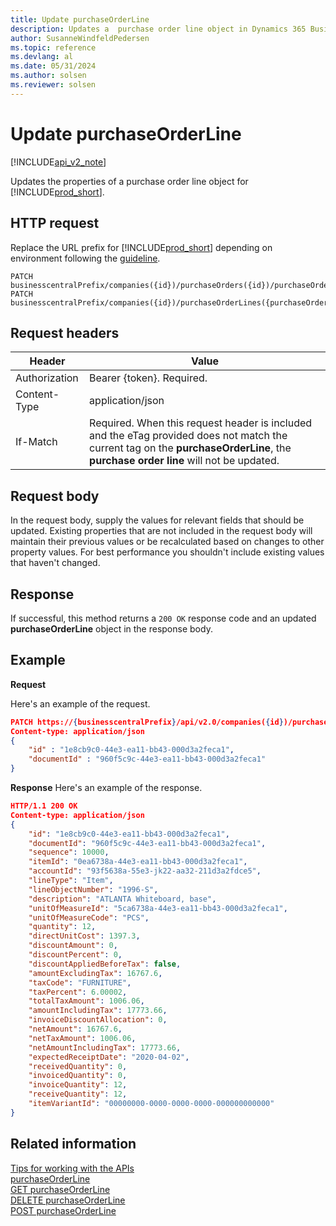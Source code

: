 ```yaml
---
title: Update purchaseOrderLine  
description: Updates a  purchase order line object in Dynamics 365 Business Central.
author: SusanneWindfeldPedersen
ms.topic: reference
ms.devlang: al
ms.date: 05/31/2024
ms.author: solsen
ms.reviewer: solsen
---
```


<!-- NOTE: This article is an auto-generated stub from the metadata file. -->
<!-- The sections marked with an EDIT_IS_REQUIRED require manual editing. -->
# Update purchaseOrderLine

[!INCLUDE[api_v2_note](../../../includes/api_v2_note.md)]

Updates the properties of a purchase order line object for [!INCLUDE[prod_short](../../../includes/prod_short.md)].

## HTTP request

Replace the URL prefix for [!INCLUDE[prod_short](../../../includes/prod_short.md)] depending on environment following the [guideline](../../v2.0/endpoints-apis-for-dynamics.md).

```
PATCH businesscentralPrefix/companies({id})/purchaseOrders({id})/purchaseOrderLines({purchaseOrderLineId})
PATCH businesscentralPrefix/companies({id})/purchaseOrderLines({purchaseOrderLineId})
```

## Request headers

|Header|Value|
|------|-----|
|Authorization  |Bearer {token}. Required. |
|Content-Type  |application/json|
|If-Match      |Required. When this request header is included and the eTag provided does not match the current tag on the **purchaseOrderLine**, the **purchase order line** will not be updated. |

## Request body

In the request body, supply the values for relevant fields that should be updated. Existing properties that are not included in the request body will maintain their previous values or be recalculated based on changes to other property values. For best performance you shouldn't include existing values that haven't changed.

## Response

If successful, this method returns a ```200 OK``` response code and an updated **purchaseOrderLine** object in the response body.

## Example

**Request**

Here's an example of the request.

```json
PATCH https://{businesscentralPrefix}/api/v2.0/companies({id})/purchaseOrderLines({purchaseOrderLineId})
Content-type: application/json
{
    "id" : "1e8cb9c0-44e3-ea11-bb43-000d3a2feca1",
    "documentId" : "960f5c9c-44e3-ea11-bb43-000d3a2feca1"
}
```

**Response**
Here's an example of the response.

```json
HTTP/1.1 200 OK
Content-type: application/json
{
    "id": "1e8cb9c0-44e3-ea11-bb43-000d3a2feca1",
    "documentId": "960f5c9c-44e3-ea11-bb43-000d3a2feca1",
    "sequence": 10000,
    "itemId": "0ea6738a-44e3-ea11-bb43-000d3a2feca1",
    "accountId": "93f5638a-55e3-jk22-aa32-211d3a2fdce5",
    "lineType": "Item",
    "lineObjectNumber": "1996-S",
    "description": "ATLANTA Whiteboard, base",
    "unitOfMeasureId": "5ca6738a-44e3-ea11-bb43-000d3a2feca1",
    "unitOfMeasureCode": "PCS",
    "quantity": 12,
    "directUnitCost": 1397.3,
    "discountAmount": 0,
    "discountPercent": 0,
    "discountAppliedBeforeTax": false,
    "amountExcludingTax": 16767.6,
    "taxCode": "FURNITURE",
    "taxPercent": 6.00002,
    "totalTaxAmount": 1006.06,
    "amountIncludingTax": 17773.66,
    "invoiceDiscountAllocation": 0,
    "netAmount": 16767.6,
    "netTaxAmount": 1006.06,
    "netAmountIncludingTax": 17773.66,
    "expectedReceiptDate": "2020-04-02",
    "receivedQuantity": 0,
    "invoicedQuantity": 0,
    "invoiceQuantity": 12,
    "receiveQuantity": 12,
    "itemVariantId": "00000000-0000-0000-0000-000000000000"
}
```

## Related information

[Tips for working with the APIs](../../../developer/devenv-connect-apps-tips.md)  
[purchaseOrderLine](../resources/dynamics_purchaseOrderLine.md)  
[GET purchaseOrderLine](dynamics_purchaseorderline_get.md)  
[DELETE purchaseOrderLine](dynamics_purchaseorderline_delete.md)  
[POST purchaseOrderLine](dynamics_purchaseorderline_create.md)  
